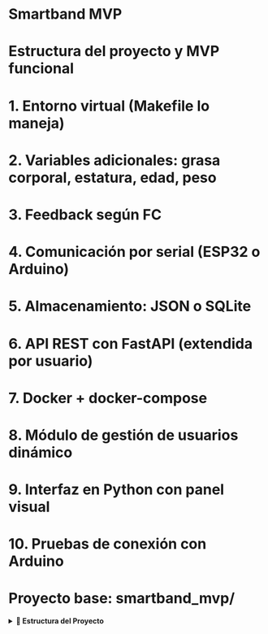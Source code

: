 # Smartband MVP
# Estructura del proyecto y MVP funcional

# 1. Entorno virtual (Makefile lo maneja)
# 2. Variables adicionales: grasa corporal, estatura, edad, peso
# 3. Feedback según FC
# 4. Comunicación por serial (ESP32 o Arduino)
# 5. Almacenamiento: JSON o SQLite
# 6. API REST con FastAPI (extendida por usuario)
# 7. Docker + docker-compose
# 8. Módulo de gestión de usuarios dinámico
# 9. Interfaz en Python con panel visual
# 10. Pruebas de conexión con Arduino

# Proyecto base: smartband_mvp/

<details>
<summary><strong>📂 Estructura del Proyecto</strong></summary>

```text
smartband_mvp/
├── api/
│   └── app.py
├── recommender/
│   └── workout_engine.py
├── sensors/
│   ├── heart_rate_simulator.py
│   └── serial_interface.py
├── storage/
│   ├── history_logger.py
│   ├── db_sqlite.py
│   └── user_profile.py
├── gui/
│   └── dashboard.py
├── arduino/
│   └── connection_test.py
├── tests/
│   ├── test_engine.py
│   ├── test_users.py
│   ├── test_arduino.py
│   ├── test_logger.py
│   └── test_api.py
├── session_history.json
├── requirements.txt
├── Dockerfile
├── docker-compose.yml
├── Makefile
├── README.md
└── main.py


## Funcionalidad

- Sugerencias de ejercicios en tiempo real según FC.
- Variables: Estatura, grasa corporal.
- Simulación o conexión real por serial (ESP32).
- API REST con FastAPI.
- Historial en JSON y SQLite.
- GUI con Tkinter.
- Docker y entorno virtual.

## Uso

```bash
make install
make run
```
## Endpoints de la API

### POST /recommend
```json
{
  "heart_rate": 128,
  "height_cm": 175,
  "weight_kg": 70,
  "age": 30,
  "body_fat_pct": 15.2,
  "objective": "cardio"
}
```
**Respuesta:**
```json
{
  "recommendation": "Mantén el ritmo"
}
```

### POST /user/create
```json
{
  "name": "Ana",
  "height_cm": 165,
  "weight_kg": 62,
  "age": 28,
  "body_fat_pct": 18.5,
  "objective": "aerobico"
}
```
**Respuesta:**
```json
{
  "user_id": "UUID generado",
  "name": "Ana",
  "age": 28,
  "height_cm": 165,
  "weight_kg": 62,
  "body_fat_pct": 18.5,
  "objective": "aerobico"
}
```

### Los usuarios se guardan automáticamente en SQLite (`session.db`) en la tabla `users`.

### Interfaz Gráfica
Ejecutar `python gui/dashboard.py` para acceder a una GUI simple.

### Conexión Arduino
Cargar sketch en Arduino que envíe valores de FC por serial. Luego ejecutar:
```bash
python arduino/connection_test.py
```

### Prueba de conexión con Arduino (Mock)
Incluida en `tests/test_arduino.py` usando `monkeypatch` de `pytest`.

